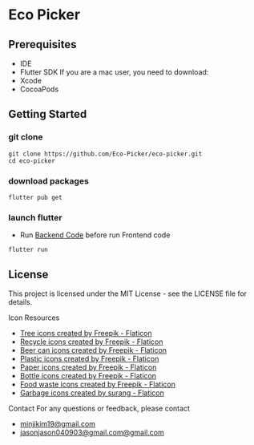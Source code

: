 # Eco Picker

## Prerequisites

- IDE
- Flutter SDK
  If you are a mac user, you need to download:
- Xcode
- CocoaPods

## Getting Started

### git clone

```shell
git clone https://github.com/Eco-Picker/eco-picker.git
cd eco-picker
```
### download packages

```shell
flutter pub get
```

### launch flutter
* Run <a href="https://github.com/Eco-Picker/eco-picker-api" title="Eco Picker Api">Backend Code</a> before run Frontend code
```shell
flutter run
```

## License

This project is licensed under the MIT License - see the LICENSE file for details.

Icon Resources

- <a href="https://www.flaticon.com/free-icons/tree" title="tree icons">Tree icons created by Freepik - Flaticon</a>
- <a href="https://www.flaticon.com/free-icons/recycle" title="recycle icons">Recycle icons created by Freepik - Flaticon</a>
- <a href="https://www.flaticon.com/free-icons/beer-can" title="beer can icons">Beer can icons created by Freepik - Flaticon</a>
- <a href="https://www.flaticon.com/free-icons/plastic" title="plastic icons">Plastic icons created by Freepik - Flaticon</a>
- <a href="https://www.flaticon.com/free-icons/paper" title="paper icons">Paper icons created by Freepik - Flaticon</a>
- <a href="https://www.flaticon.com/free-icons/bottle" title="bottle icons">Bottle icons created by Freepik - Flaticon</a>
- <a href="https://www.flaticon.com/free-icons/food-waste" title="food waste icons">Food waste icons created by Freepik - Flaticon</a>
- <a href="https://www.flaticon.com/free-icons/garbage" title="garbage icons">Garbage icons created by surang - Flaticon</a>

Contact
For any questions or feedback, please contact

- [minjikim19\@gmail.com](mailto:minjikim19@gmail.com?subject=ecopicker)
- [jasonjason040903@gmail.com\@gmail.com](mailto:jasonjason040903@gmail.com@gmail.com?subject=ecopicker)
